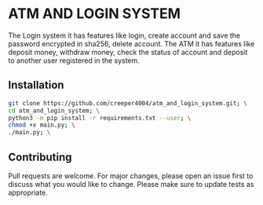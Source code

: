 # ATM AND LOGIN SYSTEM

The Login system it has features like login, create account and save the password encrypted in sha256, delete account.
The ATM it has features like deposit money, withdraw money, check the status of account and deposit to another user registered in the system.

## Installation

```bash
git clone https://github.com/creeper4004/atm_and_login_system.git; \
cd atm_and_login_system; \
python3 -m pip install -r requirements.txt --user; \
chmod +x main.py; \
./main.py; \
```

## Contributing

Pull requests are welcome. For major changes, please open an issue first to discuss what you would like to change.
Please make sure to update tests as appropriate.
